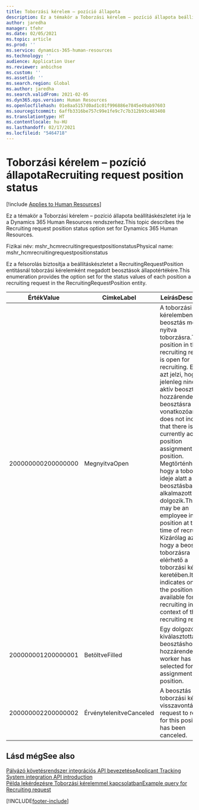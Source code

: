 ```yaml
---
title: Toborzási kérelem – pozíció állapota
description: Ez a témakör a Toborzási kérelem – pozíció állapota beállításkészletet írja le a Dynamics 365 Human Resources rendszerhez.
author: jaredha
manager: tfehr
ms.date: 02/05/2021
ms.topic: article
ms.prod: ''
ms.service: dynamics-365-human-resources
ms.technology: ''
audience: Application User
ms.reviewer: anbichse
ms.custom: ''
ms.assetid: ''
ms.search.region: Global
ms.author: jaredha
ms.search.validFrom: 2021-02-05
ms.dyn365.ops.version: Human Resources
ms.openlocfilehash: 01e8aa5157d0ad1c01f996886e7845e49ab97603
ms.sourcegitcommit: 6affb3316be757c99e1fe9c7c7b312b93c483408
ms.translationtype: HT
ms.contentlocale: hu-HU
ms.lasthandoff: 02/17/2021
ms.locfileid: "5464718"
---
```

# <a name="recruiting-request-position-status"></a><span data-ttu-id="324e6-103">Toborzási kérelem – pozíció állapota</span><span class="sxs-lookup"><span data-stu-id="324e6-103">Recruiting request position status</span></span>

[!include [Applies to Human Resources](../includes/applies-to-hr.md)]

<span data-ttu-id="324e6-104">Ez a témakör a Toborzási kérelem – pozíció állapota beállításkészletet írja le a Dynamics 365 Human Resources rendszerhez.</span><span class="sxs-lookup"><span data-stu-id="324e6-104">This topic describes the Recruiting request position status option set for Dynamics 365 Human Resources.</span></span>

<span data-ttu-id="324e6-105">Fizikai név: mshr_hcmrecruitingrequestpositionstatus</span><span class="sxs-lookup"><span data-stu-id="324e6-105">Physical name: mshr_hcmrecruitingrequestpositionstatus</span></span>

<span data-ttu-id="324e6-106">Ez a felsorolás biztosítja a beállításkészletet a RecruitingRequestPosition entitásnál toborzási kérelemként megadott beosztások állapotértékére.</span><span class="sxs-lookup"><span data-stu-id="324e6-106">This enumeration provides the option set for the status values of each position a recruiting request in the RecruitingRequestPosition entity.</span></span>

| <span data-ttu-id="324e6-107">Érték</span><span class="sxs-lookup"><span data-stu-id="324e6-107">Value</span></span> | <span data-ttu-id="324e6-108">Címke</span><span class="sxs-lookup"><span data-stu-id="324e6-108">Label</span></span> | <span data-ttu-id="324e6-109">Leírás</span><span class="sxs-lookup"><span data-stu-id="324e6-109">Description</span></span> |
| --- | --- | --- |
| <span data-ttu-id="324e6-110">200000000</span><span class="sxs-lookup"><span data-stu-id="324e6-110">200000000</span></span> | <span data-ttu-id="324e6-111">Megnyitva</span><span class="sxs-lookup"><span data-stu-id="324e6-111">Open</span></span> | <span data-ttu-id="324e6-112">A toborzási kérelemben lévő beosztás meg van nyitva toborzásra.</span><span class="sxs-lookup"><span data-stu-id="324e6-112">The position in the recruiting request is open for recruiting.</span></span> <span data-ttu-id="324e6-113">Ez nem azt jelzi, hogy jelenleg nincs aktív beosztás-hozzárendelés a beosztásra vonatkozóan.</span><span class="sxs-lookup"><span data-stu-id="324e6-113">This does not indicate that there is no currently active position assignment for the position.</span></span> <span data-ttu-id="324e6-114">Megtörténhet, hogy a toborzás ideje alatt a beosztásban egy alkalmazott dolgozik.</span><span class="sxs-lookup"><span data-stu-id="324e6-114">There may be an employee in the position at the time of recruiting.</span></span> <span data-ttu-id="324e6-115">Kizárólag azt jelzi, hogy a beosztás toborzásra elérhető a toborzási kérelem keretében.</span><span class="sxs-lookup"><span data-stu-id="324e6-115">It indicates only that the position is available for recruiting in the context of the recruiting request.</span></span> |
| <span data-ttu-id="324e6-116">200000001</span><span class="sxs-lookup"><span data-stu-id="324e6-116">200000001</span></span> | <span data-ttu-id="324e6-117">Betöltve</span><span class="sxs-lookup"><span data-stu-id="324e6-117">Filled</span></span> | <span data-ttu-id="324e6-118">Egy dolgozót kiválasztottak a beosztáshoz való hozzárendelésre.</span><span class="sxs-lookup"><span data-stu-id="324e6-118">A worker has been selected for assignment to the position.</span></span> |
| <span data-ttu-id="324e6-119">200000002</span><span class="sxs-lookup"><span data-stu-id="324e6-119">200000002</span></span> | <span data-ttu-id="324e6-120">Érvénytelenítve</span><span class="sxs-lookup"><span data-stu-id="324e6-120">Canceled</span></span> | <span data-ttu-id="324e6-121">A beosztás toborzási kérelmét visszavonták.</span><span class="sxs-lookup"><span data-stu-id="324e6-121">The request to recruit for this position has been canceled.</span></span> |

## <a name="see-also"></a><span data-ttu-id="324e6-122">Lásd még</span><span class="sxs-lookup"><span data-stu-id="324e6-122">See also</span></span>

[<span data-ttu-id="324e6-123">Pályázó követésrendszer integrációs API bevezetése</span><span class="sxs-lookup"><span data-stu-id="324e6-123">Applicant Tracking System integration API introduction</span></span>](hr-admin-integration-ats-api-introduction.md)<br>
[<span data-ttu-id="324e6-124">Példa lekérdezésre Toborzási kérelemmel kapcsolatban</span><span class="sxs-lookup"><span data-stu-id="324e6-124">Example query for Recruiting request</span></span>](hr-admin-integration-ats-api-recruiting-request-example-query.md)


[!INCLUDE[footer-include](../includes/footer-banner.md)]